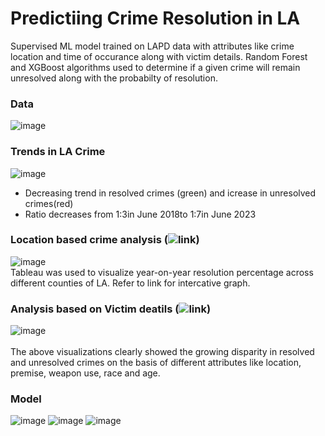 # Predictiing Crime Resolution in LA
Supervised ML model trained on LAPD data with attributes like crime location and time of occurance along with victim details. Random Forest and XGBoost algorithms used to determine if a given crime will remain unresolved along with the probabilty of resolution.
### Data
![image](https://github.com/user-attachments/assets/b14a7b30-0390-4e68-984b-bc144bfd6c24)

### Trends in LA Crime 
![image](https://github.com/user-attachments/assets/e4e1d475-9ae1-4099-92b9-0b650a8fd4e2)
<br>
* Decreasing trend in resolved crimes (green) and icrease in unresolved crimes(red)
* Ratio decreases from 1:3in June 2018to 1:7in June 2023

### Location based crime analysis (![link](https://public.tableau.com/app/profile/anurima.saha/viz/UNRESOLVEDCRIME_LA_AREAS/URESOLVEDCRIME))
![image](https://github.com/user-attachments/assets/6fc08963-93be-4637-89ce-36b20799542e)
<br>
Tableau was used to visualize year-on-year resolution percentage across different counties of LA. Refer to link for intercative graph.

### Analysis based on Victim deatils (![link](https://public.tableau.com/app/profile/anurima.saha/viz/WEAPONUSEANDRACE/VICTIMDEMOGRAPHICS))
![image](https://github.com/user-attachments/assets/a9702507-28af-4a7b-b668-aa71869ed0bd)
<br>
<br>
The above visualizations clearly showed the growing disparity in resolved and unresolved crimes on the basis of different attributes like location, premise, weapon use, race and age.

### Model
![image](https://github.com/user-attachments/assets/5ebc933c-b511-49bd-a58d-230c5f18f0ba)
![image](https://github.com/user-attachments/assets/4b0c4cfd-a676-4026-b621-e1ca9b1990ed)
![image](https://github.com/user-attachments/assets/3e98452e-1879-4a53-b032-4955d6ff9d51)



